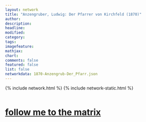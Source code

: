 ```yaml
---
layout: network
title: "Anzengruber, Ludwig: Der Pfarrer von Kirchfeld (1870)"
author:
description:
headline:
modified:
category:
tags: 
imagefeature: 
mathjax: 
chart: 
comments: false
featured: false
list: false
networkdata: 1870-Anzengrub-Der_Pfarr.json
---
```

{% include network.html %}
{% include network-static.html %}
<div class="row">
  <div class="small-5 small-centered columns"><a href="/matrix337"><h1>follow me to the matrix</h1></a>
</div>
</div>
